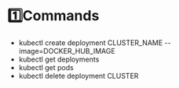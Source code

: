 # 1️⃣Commands
- kubectl create deployment CLUSTER_NAME --image=DOCKER_HUB_IMAGE
- kubectl get deployments
- kubectl get pods
- kubectl delete deployment CLUSTER